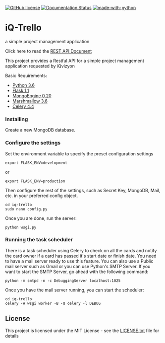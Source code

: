 [![GitHub license](https://img.shields.io/github/license/Naereen/StrapDown.js.svg)](https://opensource.org/licenses/MIT)   [![Documentation Status](https://readthedocs.org/projects/ansicolortags/badge/?version=latest)](https://documenter.getpostman.com/view/3771340/Szt5gBNM)    [![made-with-python](https://img.shields.io/badge/Made%20with-Python-1f425f.svg)](https://www.python.org/)

# iQ-Trello
 
a simple project management application

Click here to read the [REST API Document](https://documenter.getpostman.com/view/3771340/Szt5gBNM) 

This project provides a Restful  API for a simple project management application requested by iQvizyon

Basic Requirements:
* [Python 3.6](https://www.python.org/downloads/release/python-360/)
* [Flask 1.1](https://flask.palletsprojects.com/en/1.1.x/)
* [MongoEngine 0.20](http://mongoengine.org/)
* [Marshmallow 3.6](https://marshmallow.readthedocs.io/en/stable/)
* [Celery 4.4](http://www.celeryproject.org/)

### Installing

Create a new MongoDB database.


### Configure the settings


Set the environment variable to specify the preset configuration settings

```
export FLASK_ENV=development
```

or

```
export FLASK_ENV=production
```

Then configure the rest of the settings, such as Secret Key, MongoDB, Mail, etc. in your preferred config object.

```
cd iq-trello
sudo nano config.py
```

Once you are done, run the server:

```
python wsgi.py
```

### Running the task scheduler

There is a task scheduler using Celery to check on all the cards and notify the card owner if a card has passed it's start date or finish date.
You need to have a mail server ready to use this feature. You can also use a Public mail server such as Gmail or you can use Python's SMTP Server.
If you want to start the SMTP Server, go ahead with the following command:

```
python -m smtpd -n -c DebuggingServer localhost:1025
```

Once you have the mail server running, you can start the scheduler:

```
cd iq-trello
celery -A wsgi worker -B -Q celery -l DEBUG
```

## License

This project is licensed under the MIT License - see the [LICENSE.txt](LICENSE.txt) file for details
